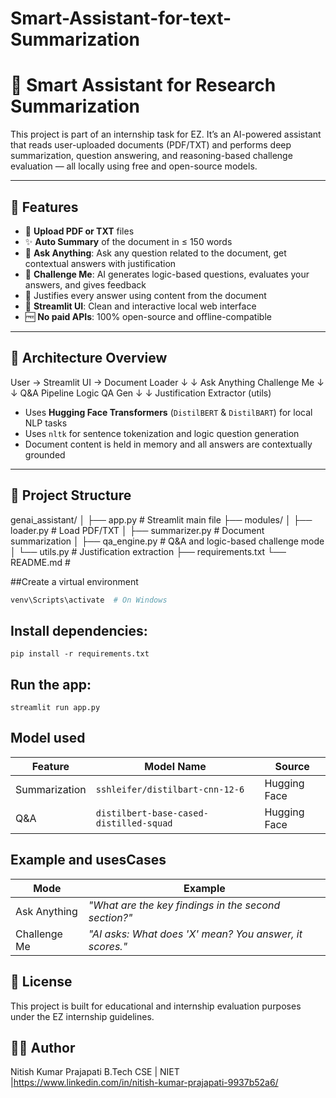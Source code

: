 # Smart-Assistant-for-text-Summarization
# 🤖 Smart Assistant for Research Summarization

This project is part of an internship task for EZ. It’s an AI-powered assistant that reads user-uploaded documents (PDF/TXT) and performs deep summarization, question answering, and reasoning-based challenge evaluation — all locally using free and open-source models.

---

## 🚀 Features

- 📄 **Upload PDF or TXT** files
- ✨ **Auto Summary** of the document in ≤ 150 words
- 🧠 **Ask Anything**: Ask any question related to the document, get contextual answers with justification
- 🎯 **Challenge Me**: AI generates logic-based questions, evaluates your answers, and gives feedback
- 📌 Justifies every answer using content from the document
- 🧰 **Streamlit UI**: Clean and interactive local web interface
- 🆓 **No paid APIs**: 100% open-source and offline-compatible

---

## 🧱 Architecture Overview

User → Streamlit UI → Document Loader
↓ ↓
Ask Anything Challenge Me
↓ ↓
Q&A Pipeline Logic QA Gen
↓ ↓
Justification Extractor (utils)

- Uses **Hugging Face Transformers** (`DistilBERT` & `DistilBART`) for local NLP tasks
- Uses `nltk` for sentence tokenization and logic question generation
- Document content is held in memory and all answers are contextually grounded

---

## 📁 Project Structure

genai_assistant/
│
├── app.py # Streamlit main file
├── modules/
│ ├── loader.py # Load PDF/TXT
│ ├── summarizer.py # Document summarization
│ ├── qa_engine.py # Q&A and logic-based challenge mode
│ └── utils.py # Justification extraction
├── requirements.txt
└── README.md # 

##Create a virtual environment
 ```bash python -m venv venv
venv\Scripts\activate  # On Windows
```

## Install dependencies:
```
pip install -r requirements.txt
```

## Run the app:
```
streamlit run app.py
```

## Model used
| Feature       | Model Name                              | Source       |
| ------------- | --------------------------------------- | ------------ |
| Summarization | `sshleifer/distilbart-cnn-12-6`         | Hugging Face |
| Q\&A          | `distilbert-base-cased-distilled-squad` | Hugging Face |

## Example and usesCases
| Mode         | Example                                                 |
| ------------ | ------------------------------------------------------- |
| Ask Anything | *"What are the key findings in the second section?"*    |
| Challenge Me | *"AI asks: What does 'X' mean? You answer, it scores."* |

## 📄 License
This project is built for educational and internship evaluation purposes under the EZ internship guidelines.

## 🙋‍♂️ Author
Nitish Kumar Prajapati
B.Tech CSE | NIET |https://www.linkedin.com/in/nitish-kumar-prajapati-9937b52a6/

